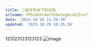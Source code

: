 ```yaml
---
title: 二级文件夹下的文档
urlname: FPDsdGYc4ofS56xtegHcnX2Invf
date: '2023-10-26 11:39:30'
updated: '2023-10-29 18:35:39'
---
```

123123123123123
![image](https://image.1874.cool/elog-docs-images/TQVgb8leLohjRtxDkZRcvpftnuf.png)

